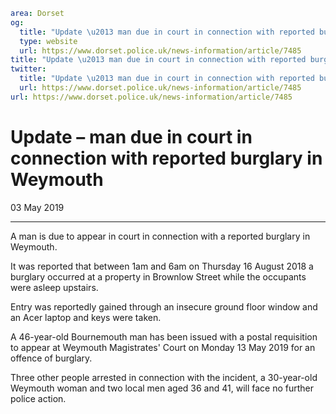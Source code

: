 ```yaml
area: Dorset
og:
  title: "Update \u2013 man due in court in connection with reported burglary in Weymouth"
  type: website
  url: https://www.dorset.police.uk/news-information/article/7485
title: "Update \u2013 man due in court in connection with reported burglary in Weymouth |"
twitter:
  title: "Update \u2013 man due in court in connection with reported burglary in Weymouth"
  url: https://www.dorset.police.uk/news-information/article/7485
url: https://www.dorset.police.uk/news-information/article/7485
```

# Update – man due in court in connection with reported burglary in Weymouth

03 May 2019

* * *

A man is due to appear in court in connection with a reported burglary in Weymouth.

It was reported that between 1am and 6am on Thursday 16 August 2018 a burglary occurred at a property in Brownlow Street while the occupants were asleep upstairs.

Entry was reportedly gained through an insecure ground floor window and an Acer laptop and keys were taken.

A 46-year-old Bournemouth man has been issued with a postal requisition to appear at Weymouth Magistrates' Court on Monday 13 May 2019 for an offence of burglary.

Three other people arrested in connection with the incident, a 30-year-old Weymouth woman and two local men aged 36 and 41, will face no further police action.
